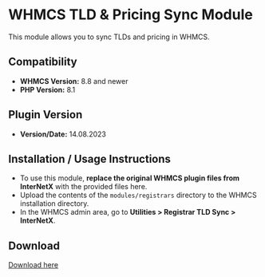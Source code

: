 # WHMCS TLD & Pricing Sync Module

This module allows you to sync TLDs and pricing in WHMCS.

## Compatibility
- **WHMCS Version:** 8.8 and newer  
- **PHP Version:** 8.1  

## Plugin Version
- **Version/Date:** 14.08.2023  

## Installation / Usage Instructions
   - To use this module, **replace the original WHMCS plugin files from InterNetX** with the provided files here.
   - Upload the contents of the `modules/registrars` directory to the WHMCS installation directory.
   - In the WHMCS admin area, go to **Utilities > Registrar TLD Sync > InterNetX**.

## Download
[Download here](https://help.internetx.com/display/MODS/Externe+Module)
